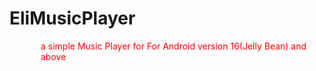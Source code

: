 
<style >
  #roman {
  list-style-type: upper-roman;
  padding-left: 50px;
  color: red;
}
</style>
  # EliMusicPlayer
<div id='roman'>a simple Music Player for For Android version 16(Jelly Bean) and above</div>
